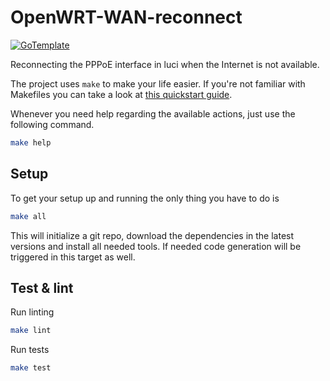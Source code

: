 # OpenWRT-WAN-reconnect

[![GoTemplate](https://img.shields.io/badge/go/template-black?logo=go)](https://github.com/SchwarzIT/go-template)

Reconnecting the PPPoE interface in luci when the Internet is not available.

The project uses `make` to make your life easier. If you're not familiar with Makefiles you can take a look at [this quickstart guide](https://makefiletutorial.com).

Whenever you need help regarding the available actions, just use the following command.

```bash
make help
```

## Setup

To get your setup up and running the only thing you have to do is

```bash
make all
```

This will initialize a git repo, download the dependencies in the latest versions and install all needed tools.
If needed code generation will be triggered in this target as well.

## Test & lint

Run linting

```bash
make lint
```

Run tests

```bash
make test
```
